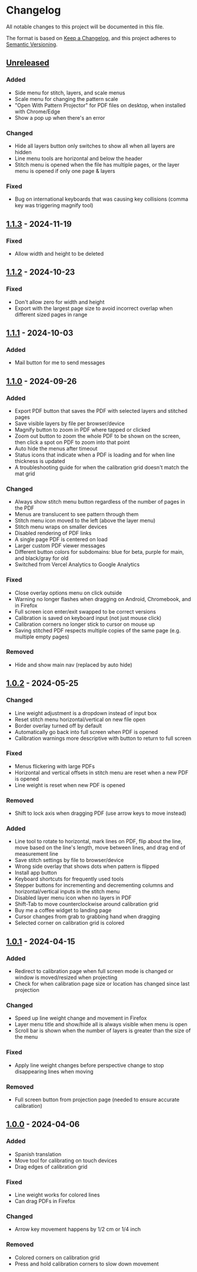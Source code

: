 # Changelog

All notable changes to this project will be documented in this file.

The format is based on [Keep a Changelog](https://keepachangelog.com/en/1.1.0/),
and this project adheres to [Semantic Versioning](https://semver.org/spec/v2.0.0.html).

## [Unreleased]

### Added

- Side menu for stitch, layers, and scale menus
- Scale menu for changing the pattern scale
- "Open With Pattern Projector" for PDF files on desktop, when installed with Chrome/Edge
- Show a pop up when there's an error

### Changed

- Hide all layers button only switches to show all when all layers are hidden
- Line menu tools are horizontal and below the header
- Stitch menu is opened when the file has multiple pages, or the layer menu is opened if only one page & layers

### Fixed

- Bug on international keyboards that was causing key collisions (comma key was triggering magnify tool)

## [1.1.3] - 2024-11-19

### Fixed

- Allow width and height to be deleted

## [1.1.2] - 2024-10-23

### Fixed

- Don't allow zero for width and height
- Export with the largest page size to avoid incorrect overlap when different sized pages in range

## [1.1.1] - 2024-10-03

### Added

- Mail button for me to send messages

## [1.1.0] - 2024-09-26

### Added

- Export PDF button that saves the PDF with selected layers and stitched pages
- Save visible layers by file per browser/device
- Magnify button to zoom in PDF where tapped or clicked
- Zoom out button to zoom the whole PDF to be shown on the screen, then click a spot on PDF to zoom into that point
- Auto hide the menus after timeout
- Status icons that indicate when a PDF is loading and for when line thickness is updated
- A troubleshooting guide for when the calibration grid doesn't match the mat grid

### Changed

- Always show stitch menu button regardless of the number of pages in the PDF
- Menus are translucent to see pattern through them
- Stitch menu icon moved to the left (above the layer menu)
- Stitch menu wraps on smaller devices
- Disabled rendering of PDF links
- A single page PDF is centered on load
- Larger custom PDF viewer messages
- Different button colors for subdomains: blue for beta, purple for main, and black/gray for old
- Switched from Vercel Analytics to Google Analytics

### Fixed

- Close overlay options menu on click outside
- Warning no longer flashes when dragging on Android, Chromebook, and in Firefox
- Full screen icon enter/exit swapped to be correct versions
- Calibration is saved on keyboard input (not just mouse click)
- Calibration corners no longer stick to cursor on mouse up
- Saving stitched PDF respects multiple copies of the same page (e.g. multiple empty pages)

### Removed

- Hide and show main nav (replaced by auto hide)

## [1.0.2] - 2024-05-25

### Changed

- Line weight adjustment is a dropdown instead of input box
- Reset stitch menu horizontal/vertical on new file open
- Border overlay turned off by default
- Automatically go back into full screen when PDF is opened
- Calibration warnings more descriptive with button to return to full screen

### Fixed

- Menus flickering with large PDFs
- Horizontal and vertical offsets in stitch menu are reset when a new PDF is opened
- Line weight is reset when new PDF is opened

### Removed

- Shift to lock axis when dragging PDF (use arrow keys to move instead)

### Added

- Line tool to rotate to horizontal, mark lines on PDF, flip about the line, move based on the line's length, move between lines, and drag end of measurement line
- Save stitch settings by file to browser/device
- Wrong side overlay that shows dots when pattern is flipped
- Install app button
- Keyboard shortcuts for frequently used tools
- Stepper buttons for incrementing and decrementing columns and horizontal/vertical inputs in the stitch menu
- Disabled layer menu icon when no layers in PDF
- Shift-Tab to move counterclockwise around calibration grid
- Buy me a coffee widget to landing page
- Cursor changes from grab to grabbing hand when dragging
- Selected corner on calibration grid is colored

## [1.0.1] - 2024-04-15

### Added

- Redirect to calibration page when full screen mode is changed or window is moved/resized when projecting
- Check for when calibration page size or location has changed since last projection

### Changed

- Speed up line weight change and movement in Firefox
- Layer menu title and show/hide all is always visible when menu is open
- Scroll bar is shown when the number of layers is greater than the size of the menu

### Fixed

- Apply line weight changes before perspective change to stop disappearing lines when moving

### Removed

- Full screen button from projection page (needed to ensure accurate calibration)

## [1.0.0] - 2024-04-06

### Added

- Spanish translation
- Move tool for calibrating on touch devices
- Drag edges of calibration grid

### Fixed

- Line weight works for colored lines
- Can drag PDFs in Firefox

### Changed

- Arrow key movement happens by 1/2 cm or 1/4 inch

### Removed

- Colored corners on calibration grid
- Press and hold calibration corners to slow down movement

[unreleased]: https://github.com/Pattern-Projector/pattern-projector/compare/main...beta
[1.1.3]: https://github.com/Pattern-Projector/pattern-projector/releases/tag/v1.1.3
[1.1.2]: https://github.com/Pattern-Projector/pattern-projector/releases/tag/v1.1.2
[1.1.1]: https://github.com/Pattern-Projector/pattern-projector/releases/tag/v1.1.1
[1.1.0]: https://github.com/Pattern-Projector/pattern-projector/releases/tag/v1.1.0
[1.0.2]: https://github.com/Pattern-Projector/pattern-projector/releases/tag/v1.0.2
[1.0.1]: https://github.com/Pattern-Projector/pattern-projector/releases/tag/v1.0.1
[1.0.0]: https://github.com/Pattern-Projector/pattern-projector/releases/tag/v1.0.0
